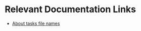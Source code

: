 # Relevant Documentation Links

- [About tasks file names](https://moonrepo.dev/docs/concepts/task-inheritance#scope-by-project-metadata)
